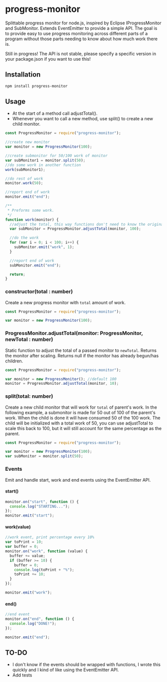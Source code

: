 # progress-monitor

Splittable progress monitor for node.js, inspired by Eclipse IProgressMonitor and SubMonitor. Extends EventEmitter to provide a simple API. The goal is to provide easy to use progress monitoring across different parts of a program without those parts needing to know about how much work there is.

Still in progress! The API is not stable, please specify a specific version in your package.json if you want to use this!

## Installation

```sh
npm install progress-monitor
```

## Usage

- At the start of a method call adjustTotal().
- Whenever you want to call a new method, use split() to create a new child monitor.

```js
const ProgressMonitor = require("progress-monitor");

//create new monitor
var monitor = new ProgressMonitor(100);

//create submonitor for 50/100 work of monitor
var subMonitor1 = monitor.split(50);
//do some work in another function
work(subMonitor1);

//do rest of work
monitor.work(50);

//report end of work
monitor.emit("end");

/**
 * Preforms some work.
 */
function work(monitor) {
  //adjust the total, this way functions don't need to know the original amount of work
  var subMonitor = ProgressMonitor.adjustTotal(monitor, 100);

  //do the work
  for (var i = 0; i < 100; i++) {
    subMonitor.emit("work", 1);
  }

  //report end of work
  subMonitor.emit("end");

  return;
}
```

### constructor(total : number)

Create a new progress monitor with `total` amount of work.

```js
const ProgressMonitor = require("progress-monitor");

var monitor = new ProgressMonitor(100);
```

### ProgressMonitor.adjustTotal(monitor: ProgressMonitor, newTotal : number)
Static function to adjust the total of a passed monitor to `newTotal`. Returns the monitor after scaling. Returns null if the monitor has already begun/has children.

```js
const ProgressMonitor = require("progress-monitor");

var monitor = new ProgressMonitor(); //default 100
monitor = ProgressMonitor.adjustTotal(monitor, 10);
```

### split(total: number)
Create a new child monitor that will work for `total` of parent's work. In the following example, a submonitor is made for 50 out of 100 of the parent's work. When the child is done it will have consumed 50 of the 100 work. The child will be initialized with a total work of 50, you can use adjustTotal to scale this back to 100, but it will still account for the same percentage as the parent.

```js
const ProgressMonitor = require("progress-monitor");

var monitor = new ProgressMonitor(100);
var subMonitor = monitor.split(50);
```


### Events

Emit and handle start, work and end events using the EventEmitter API.

#### start()

```js
monitor.on("start", function () {
  console.log("STARTING...");
});
monitor.emit("start");
```

#### work(value)

```js
//work event, print percentage every 10%
var toPrint = 10;
var buffer = 0;
monitor.on("work", function (value) {
  buffer += value;
  if (buffer >= 10) {
    buffer = 0;
    console.log(toPrint + "%");
    toPrint += 10;
  }
});

monitor.emit("work");
```

#### end()

```js
//end event
monitor.on("end", function () {
  console.log("DONE!");
});

monitor.emit("end");
```

## TO-DO
- I don't know if the events should be wrapped with functions, I wrote this quickly and I kind of like using the EventEmitter API.
- Add tests
